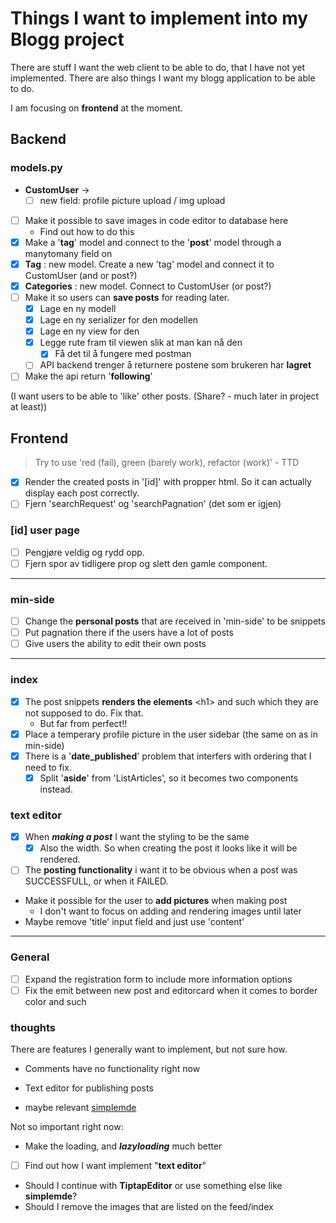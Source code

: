 # Things I want to implement into my Blogg project

There are stuff I want the web client to be able to do, that I have not yet implemented. There are also things I want my blogg application to be able to do.

I am focusing on **frontend** at the moment.

## Backend

### models.py

- **CustomUser** ->
  - [ ] new field: profile picture upload / img upload
- [ ] Make it possible to save images in code editor to database here
  - Find out how to do this
- [x] Make a '**tag**' model and connect to the '**post**' model through a manytomany field on
- [x] **Tag** : new model. Create a new 'tag' model and connect it to CustomUser (and or post?)
- [x] **Categories** : new model. Connect to CustomUser (or post?)
- [ ] Make it so users can **save posts** for reading later.
  - [x] Lage en ny modell
  - [x] Lage en ny serializer for den modellen
  - [x] Lage en ny view for den
  - [x] Legge rute fram til viewen slik at man kan nå den
    - [x] Få det til å fungere med postman
  - [ ] API backend trenger å returnere postene som brukeren har **lagret** 
- [ ] Make the api return '**following**'

(I want users to be able to 'like' other posts.
(Share? - much later in project at least))

## Frontend

> Try to use 'red (fail), green (barely work), refactor (work)' - TTD

- [x] Render the created posts in '[id]' with propper html. So it can actually display each post correctly.
- [ ] Fjern 'searchRequest' og 'searchPagnation' (det som er igjen)

### [id] user page

- [ ] Pengjøre veldig og rydd opp.
- [ ] Fjern spor av tidligere prop og slett den gamle component.

---

### min-side

- [ ] Change the **personal posts** that are received in 'min-side' to be snippets
- [ ] Put pagnation there if the users have a lot of posts
- [ ] Give users the ability to edit their own posts

---

### index

- [x] The post snippets **renders the elements** \<h1\> and such which they are not supposed to do. Fix that.
  - But far from perfect!!
- [x] Place a temperary profile picture in the user sidebar (the same on as in min-side)
- [x] There is a '**date_published**' problem that interfers with ordering that I need to fix.
  - [x] Split '**aside**' from 'ListArticles', so it becomes two components instead.

### text editor

- [x] When **_making a post_** I want the styling to be the same
  - [x] Also the width. So when creating the post it looks like it will be rendered.
- [ ] The **posting functionality** i want it to be obvious when a post was SUCCESSFULL, or when it FAILED.
- Make it possible for the user to **add pictures** when making post
  - I don't want to focus on adding and rendering images until later
- Maybe remove 'title' input field and just use 'content'

---

### General

- [ ] Expand the registration form to include more information options
- [ ] Fix the emit between new post and editorcard when it comes to border color and such

### thoughts

There are features I generally want to implement, but not sure how.

- Comments have no functionality right now

- Text editor for publishing posts
- maybe relevant [simplemde](https://simplemde.com/)

Not so important right now:

- Make the loading, and **_lazyloading_** much better

- [ ] Find out how I want implement "**text editor**"
- Should I continue with **TiptapEditor** or use something else like **simplemde**?
- Should I remove the images that are listed on the feed/index
